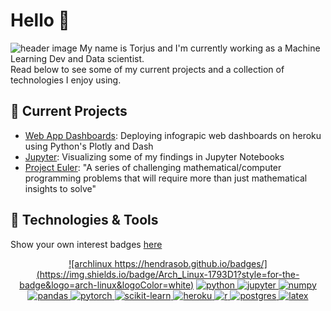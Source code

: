 # Hello 👋
![header image](https://w.wallhaven.cc/full/wq/wallhaven-wq56px.jpg)
My name is Torjus and I'm currently working as a Machine Learning Dev and Data scientist.  
Read below to see some of my current projects and a collection of technologies I enjoy using.

## :open_book: Current Projects 
- [Web App Dashboards](https://plotly.com/dash/): Deploying infograpic web dashboards on heroku using Python's Plotly and Dash
- [Jupyter](https://jupyter.org/): Visualizing some of my findings in Jupyter Notebooks
- [Project Euler](https://github.com/torjusn/project_euler): "A series of challenging mathematical/computer programming problems that will require more than just mathematical insights to solve"

## 🔧 Technologies & Tools
Show your own interest badges [here](https://github.com/Ileriayo/markdown-badges)
<div align="center">
  
  <a href="">![archlinux https://hendrasob.github.io/badges/](https://img.shields.io/badge/Arch_Linux-1793D1?style=for-the-badge&logo=arch-linux&logoColor=white)
  <a href="">![python](https://img.shields.io/badge/Python-3776AB?style=for-the-badge&logo=python&logoColor=white)
  <a href="">![jupyter](https://img.shields.io/badge/Jupyter-F37626.svg?&style=for-the-badge&logo=Jupyter&logoColor=white)
  <a href="">![numpy](https://img.shields.io/badge/Numpy-777BB4?style=for-the-badge&logo=numpy&logoColor=white)
  <a href="">![pandas](https://img.shields.io/badge/Pandas-2C2D72?style=for-the-badge&logo=pandas&logoColor=white)
  <a href="">![pytorch](https://img.shields.io/badge/PyTorch-EE4C2C?style=for-the-badge&logo=PyTorch&logoColor=white)
  <a href="">![scikit-learn](https://img.shields.io/badge/scikit_learn-F7931E?style=for-the-badge&logo=scikit-learn&logoColor=white)
  <a href="">![heroku](https://img.shields.io/badge/Heroku-430098?style=for-the-badge&logo=heroku&logoColor=white)
  <a href="">![r](https://img.shields.io/badge/R-276DC3?style=for-the-badge&logo=r&logoColor=white)
  <a href="">![postgres](https://img.shields.io/badge/postgres-%23316192.svg?style=for-the-badge&logo=postgresql&logoColor=white)
  <a href="">![latex](https://img.shields.io/badge/LaTeX-47A141?style=for-the-badge&logo=LaTeX&logoColor=white)
  
</div>
